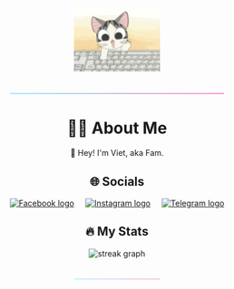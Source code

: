 <div align="center">
    <img src="img/cute-cat-typing.gif" width="30%">
</div>

###

<div align="center">
    <img src="img/gradient.png" width="75%" alt="Gradient image"/>
</div>

###

<h1 align="Center">👨‍💻 About Me</h1>
<p align="center">🤝 Hey! I'm Viet, aka Fam.</p>

###

<h2 align="center">🌐 Socials</h2>
<p align="center">
    <a href="https://facebook.com/phung.viet.68" target="_blank"><img src="https://img.shields.io/badge/Facebook-%231877F2.svg?logo=Facebook&logoColor=white" height="25" alt="Facebook logo"/></a>
    <img width="12" />
    <a href="https://instagram.com/Phunt_Vieg_" target="_blank"><img src="https://img.shields.io/badge/Instagram-%23E4405F.svg?logo=Instagram&logoColor=white" height="25" alt="Instagram logo"/></a>
    <img width="12" />
    <a href="https://t.me/viegphunt" target="_blank"><img src="https://img.shields.io/badge/Telegram-2CA5E0?logo=Telegram&logoColor=white" height="25" alt="Telegram logo"/></a>
</p>

###

<h2 align="center">🔥 My Stats</h2>
<div align="center">
    <img src="https://github-readme-stats.vercel.app/api/top-langs/?username=ViegPhunt&theme=dracula&hide_border=false&include_all_commits=false&count_private=false&layout=compact" alt="streak graph"/>
</div>

###

<div align="center">
    <img src="img/gradient.png" width="30%" alt="Gradient image"/>
</div>

###
